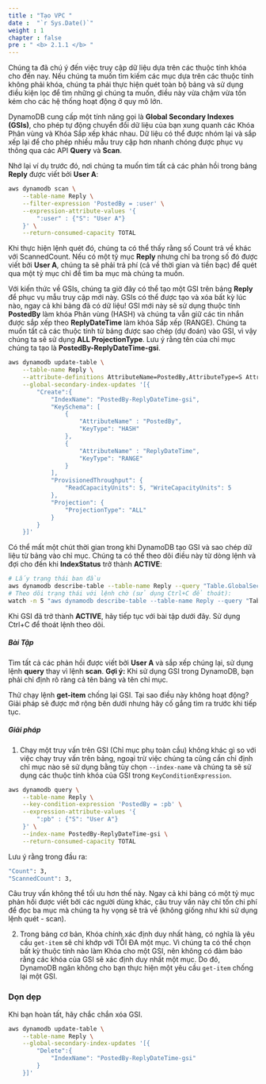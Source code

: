 ```yaml
---
title : "Tạo VPC "
date :  "`r Sys.Date()`" 
weight : 1 
chapter : false
pre : " <b> 2.1.1 </b> "
---
```


Chúng ta đã chú ý đến việc truy cập dữ liệu dựa trên các thuộc tính khóa cho đến nay. Nếu chúng ta muốn tìm kiếm các mục dựa trên các thuộc tính không phải khóa, chúng ta phải thực hiện quét toàn bộ bảng và sử dụng điều kiện lọc để tìm những gì chúng ta muốn, điều này vừa chậm vừa tốn kém cho các hệ thống hoạt động ở quy mô lớn.

DynamoDB cung cấp một tính năng gọi là **Global Secondary Indexes (GSIs)**, cho phép tự động chuyển đổi dữ liệu của bạn xung quanh các Khóa Phân vùng và Khóa Sắp xếp khác nhau. Dữ liệu có thể được nhóm lại và sắp xếp lại để cho phép nhiều mẫu truy cập hơn nhanh chóng được phục vụ thông qua các API **Query** và **Scan**.

Nhớ lại ví dụ trước đó, nơi chúng ta muốn tìm tất cả các phản hồi trong bảng **Reply** được viết bởi **User A**:

```bash
aws dynamodb scan \
    --table-name Reply \
    --filter-expression 'PostedBy = :user' \
    --expression-attribute-values '{
        ":user" : {"S": "User A"}
    }' \
    --return-consumed-capacity TOTAL
```

Khi thực hiện lệnh quét đó, chúng ta có thể thấy rằng số Count trả về khác với ScannedCount. Nếu có một tỷ mục **Reply** nhưng chỉ ba trong số đó được viết bởi **User A**, chúng ta sẽ phải trả phí (cả về thời gian và tiền bạc) để quét qua một tỷ mục chỉ để tìm ba mục mà chúng ta muốn.

Với kiến thức về GSIs, chúng ta giờ đây có thể tạo một GSI trên bảng **Reply** để phục vụ mẫu truy cập mới này. GSIs có thể được tạo và xóa bất kỳ lúc nào, ngay cả khi bảng đã có dữ liệu! GSI mới này sẽ sử dụng thuộc tính **PostedBy** làm khóa Phân vùng (HASH) và chúng ta vẫn giữ các tin nhắn được sắp xếp theo **ReplyDateTime** làm khóa Sắp xếp (RANGE). Chúng ta muốn tất cả các thuộc tính từ bảng được sao chép (dự đoán) vào GSI, vì vậy chúng ta sẽ sử dụng **ALL ProjectionType**. Lưu ý rằng tên của chỉ mục chúng ta tạo là **PostedBy-ReplyDateTime-gsi**.

```bash
aws dynamodb update-table \
    --table-name Reply \
    --attribute-definitions AttributeName=PostedBy,AttributeType=S AttributeName=ReplyDateTime,AttributeType=S \
    --global-secondary-index-updates '[{
        "Create":{
            "IndexName": "PostedBy-ReplyDateTime-gsi",
            "KeySchema": [
                {
                    "AttributeName" : "PostedBy",
                    "KeyType": "HASH"
                },
                {
                    "AttributeName" : "ReplyDateTime",
                    "KeyType": "RANGE"
                }
            ],
            "ProvisionedThroughput": {
                "ReadCapacityUnits": 5, "WriteCapacityUnits": 5
            },
            "Projection": {
                "ProjectionType": "ALL"
            }
        }
    }]'
```

Có thể mất một chút thời gian trong khi DynamoDB tạo GSI và sao chép dữ liệu từ bảng vào chỉ mục. Chúng ta có thể theo dõi điều này từ dòng lệnh và đợi cho đến khi **IndexStatus** trở thành **ACTIVE**:

```bash
# Lấy trạng thái ban đầu
aws dynamodb describe-table --table-name Reply --query "Table.GlobalSecondaryIndexes[0].IndexStatus"
# Theo dõi trạng thái với lệnh chờ (sử dụng Ctrl+C để thoát):
watch -n 5 "aws dynamodb describe-table --table-name Reply --query "Table.GlobalSecondaryIndexes[0].IndexStatus""
```

Khi GSI đã trở thành **ACTIVE**, hãy tiếp tục với bài tập dưới đây. Sử dụng Ctrl+C để thoát lệnh theo dõi.

##### Bài Tập
Tìm tất cả các phản hồi được viết bởi **User A** và sắp xếp chúng lại, sử dụng lệnh **query** thay vì lệnh **scan**.
**Gợi ý:** Khi sử dụng GSI trong DynamoDB, bạn phải chỉ định rõ ràng cả tên bảng và tên chỉ mục.

Thử chạy lệnh **get-item** chống lại GSI. Tại sao điều này không hoạt động?
Giải pháp sẽ được mở rộng bên dưới nhưng hãy cố gắng tìm ra trước khi tiếp tục.
##### Giải pháp
1. Chạy một truy vấn trên GSI (Chỉ mục phụ toàn cầu) không khác gì so với việc chạy truy vấn trên bảng, ngoại trừ việc chúng ta cũng cần chỉ định chỉ mục nào sẽ sử dụng bằng tùy chọn `--index-name` và chúng ta sẽ sử dụng các thuộc tính khóa của GSI trong `KeyConditionExpression`.

```bash
aws dynamodb query \
    --table-name Reply \
    --key-condition-expression 'PostedBy = :pb' \
    --expression-attribute-values '{
        ":pb" : {"S": "User A"}
    }' \
    --index-name PostedBy-ReplyDateTime-gsi \
    --return-consumed-capacity TOTAL
```

Lưu ý rằng trong đầu ra:

```bash
"Count": 3,
"ScannedCount": 3,
```

Câu truy vấn không thể tối ưu hơn thế này. Ngay cả khi bảng có một tỷ mục phản hồi được viết bởi các người dùng khác, câu truy vấn này chỉ tốn chi phí để đọc ba mục mà chúng ta hy vọng sẽ trả về (không giống như khi sử dụng lệnh quét - scan).

2. Trong bảng cơ bản, Khóa chính xác định duy nhất hàng, có nghĩa là yêu cầu `get-item` sẽ chỉ khớp với TỐI ĐA một mục. Vì chúng ta có thể chọn bất kỳ thuộc tính nào làm Khóa cho một GSI, nên không có đảm bảo rằng các khóa của GSI sẽ xác định duy nhất một mục. Do đó, DynamoDB ngăn không cho bạn thực hiện một yêu cầu `get-item` chống lại một GSI.
### Dọn dẹp
Khi bạn hoàn tất, hãy chắc chắn xóa GSI.

```bash
aws dynamodb update-table \
    --table-name Reply \
    --global-secondary-index-updates '[{
        "Delete":{
            "IndexName": "PostedBy-ReplyDateTime-gsi"
        }
    }]'
```